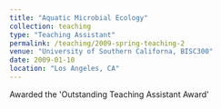 ```yaml
---
title: "Aquatic Microbial Ecology"
collection: teaching
type: "Teaching Assistant"
permalink: /teaching/2009-spring-teaching-2
venue: "University of Southern Californa, BISC300"
date: 2009-01-10
location: "Los Angeles, CA"
---
```

Awarded the 'Outstanding Teaching Assistant Award'
